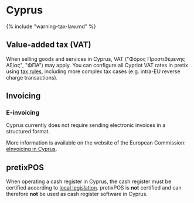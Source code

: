 # Cyprus

{% include "warning-tax-law.md" %}

## Value-added tax (VAT)

When selling goods and services in Cyprus, VAT ("Φόρος Προστιθέμενης Αξίας", "ΦΠΑ") may apply.
You can configure all Cypriot VAT rates in pretix using [tax rules](../../guides/taxes.md), including more complex tax cases (e.g. intra-EU reverse charge transactions).

## Invoicing

### E-invoicing

Cyprus currently does not require sending electronic invoices in a structured format.

More information is available on the website of the European Commission: [eInvoicing in Cyprus](https://ec.europa.eu/digital-building-blocks/sites/display/DIGITAL/eInvoicing+in+Cyprus).

## pretixPOS

When operating a cash register in Cyprus, the cash register must be certified according to [local legislation](https://www.mcw.gov.cy/mcw/ems/ems.nsf/All/A9EA69CCF2A643A64325795E002770CE?OpenDocument).
pretixPOS is **not** certified and can therefore **not** be used as cash register software in Cyprus.